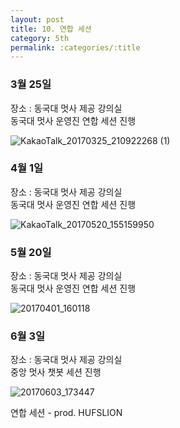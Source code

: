 ```yaml
---
layout: post
title: 10. 연합 세션
category: 5th
permalink: :categories/:title
---
```


### 3월 25일 

장소 : 동국대 멋사 제공 강의실   
동국대 멋사 운영진 연합 세션 진행   

![KakaoTalk_20170325_210922268 (1)](https://user-images.githubusercontent.com/30469948/99148620-1c9a7300-26cc-11eb-9982-2029d8432b01.jpg)  


### 4월 1일 

장소 : 동국대 멋사 제공 강의실  
동국대 멋사 운영진 연합 세션 진행  

![KakaoTalk_20170520_155159950](https://user-images.githubusercontent.com/30469948/99148623-1f956380-26cc-11eb-8c86-7f0bfcc0af16.jpg)  


### 5월 20일 

장소 : 동국대 멋사 제공 강의실  
동국대 멋사 운영진 연합 세션 진행  

![20170401_160118](https://user-images.githubusercontent.com/30469948/99148627-22905400-26cc-11eb-8690-93aa9eedc576.jpg)  


### 6월 3일 

장소 : 동국대 멋사 제공 강의실  
중앙 멋사 챗봇 세션 진행

![20170603_173447](https://user-images.githubusercontent.com/30469948/99148630-27550800-26cc-11eb-99ec-b8f95609c207.jpg)  



연합 세션 - prod. HUFSLION  
